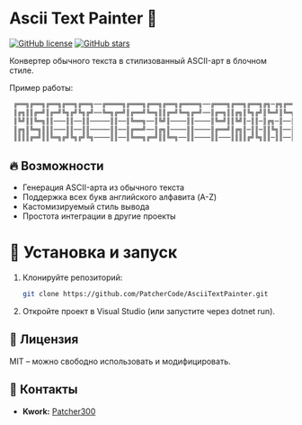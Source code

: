 # Ascii Text Painter 🎨

[![GitHub license](https://img.shields.io/github/license/PatcherCode/AsciiTextPainter)](https://github.com/PatcherCode/AsciiTextPainter/blob/master/LICENSE)
[![GitHub stars](https://img.shields.io/github/stars/PatcherCode/AsciiTextPainter)](https://github.com/PatcherCode/AsciiTextPainter/stargazers)

Конвертер обычного текста в стилизованный ASCII-арт в блочном стиле. 

Пример работы:
   ```bash
    ╔══╗╔══╗╔══╗╔══╗╔══╗──╔════╗╔═══╗╔══╗╔══╗╔════╗──╔═══╗╔══╗╔══╗╔╗─╔╗╔════╗╔═══╗╔═══╗
    ║╔╗║║╔═╝║╔═╝╚╗╔╝╚╗╔╝──╚═╗╔═╝║╔══╝╚═╗║║╔═╝╚═╗╔═╝──║╔═╗║║╔╗║╚╗╔╝║╚═╝║╚═╗╔═╝║╔══╝║╔═╗║
    ║╚╝║║╚═╗║║───║║──║║─────║║──║╚══╗──║╚╝║────║║────║╚═╝║║╚╝║─║║─║╔╗─║──║║──║╚══╗║╚═╝║
    ║╔╗║╚═╗║║║───║║──║║─────║║──║╔══╝──║╔╗║────║║────║╔══╝║╔╗║─║║─║║╚╗║──║║──║╔══╝║╔╗╔╝
    ║║║║╔═╝║║╚═╗╔╝╚╗╔╝╚╗────║║──║╚══╗╔═╝║║╚═╗──║║────║║───║║║║╔╝╚╗║║─║║──║║──║╚══╗║║║║─
   ```

## 🔥 Возможности

- Генерация ASCII-арта из обычного текста
- Поддержка всех букв английского алфавита (A-Z)
- Кастомизируемый стиль вывода
- Простота интеграции в другие проекты

# 🚀 Установка и запуск 
1. Клонируйте репозиторий:  
   ```bash
   git clone https://github.com/PatcherCode/AsciiTextPainter.git
2. Откройте проект в Visual Studio (или запустите через dotnet run).

## 📜 Лицензия  
MIT – можно свободно использовать и модифицировать.  

## 📩 Контакты  
- **Kwork:** [Patcher300](https://kwork.ru/user/patcher300) 




